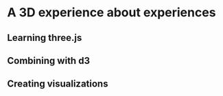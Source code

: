 # A 3D experience about experiences

## Learning three.js


## Combining with d3


## Creating visualizations
